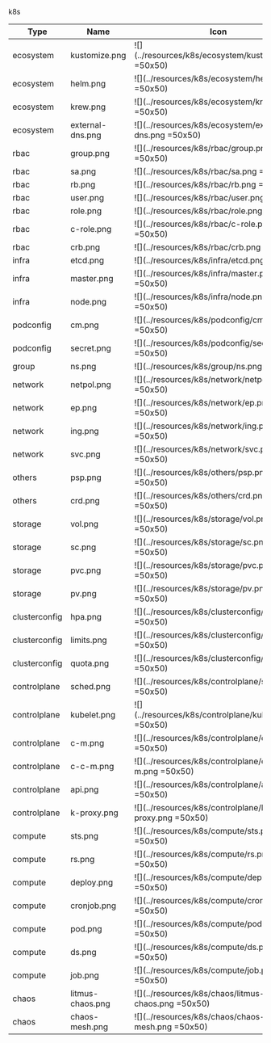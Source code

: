 k8s

Type | Name | Icon
--|--|--
ecosystem|kustomize.png|![](../resources/k8s/ecosystem/kustomize.png =50x50)
ecosystem|helm.png|![](../resources/k8s/ecosystem/helm.png =50x50)
ecosystem|krew.png|![](../resources/k8s/ecosystem/krew.png =50x50)
ecosystem|external-dns.png|![](../resources/k8s/ecosystem/external-dns.png =50x50)
rbac|group.png|![](../resources/k8s/rbac/group.png =50x50)
rbac|sa.png|![](../resources/k8s/rbac/sa.png =50x50)
rbac|rb.png|![](../resources/k8s/rbac/rb.png =50x50)
rbac|user.png|![](../resources/k8s/rbac/user.png =50x50)
rbac|role.png|![](../resources/k8s/rbac/role.png =50x50)
rbac|c-role.png|![](../resources/k8s/rbac/c-role.png =50x50)
rbac|crb.png|![](../resources/k8s/rbac/crb.png =50x50)
infra|etcd.png|![](../resources/k8s/infra/etcd.png =50x50)
infra|master.png|![](../resources/k8s/infra/master.png =50x50)
infra|node.png|![](../resources/k8s/infra/node.png =50x50)
podconfig|cm.png|![](../resources/k8s/podconfig/cm.png =50x50)
podconfig|secret.png|![](../resources/k8s/podconfig/secret.png =50x50)
group|ns.png|![](../resources/k8s/group/ns.png =50x50)
network|netpol.png|![](../resources/k8s/network/netpol.png =50x50)
network|ep.png|![](../resources/k8s/network/ep.png =50x50)
network|ing.png|![](../resources/k8s/network/ing.png =50x50)
network|svc.png|![](../resources/k8s/network/svc.png =50x50)
others|psp.png|![](../resources/k8s/others/psp.png =50x50)
others|crd.png|![](../resources/k8s/others/crd.png =50x50)
storage|vol.png|![](../resources/k8s/storage/vol.png =50x50)
storage|sc.png|![](../resources/k8s/storage/sc.png =50x50)
storage|pvc.png|![](../resources/k8s/storage/pvc.png =50x50)
storage|pv.png|![](../resources/k8s/storage/pv.png =50x50)
clusterconfig|hpa.png|![](../resources/k8s/clusterconfig/hpa.png =50x50)
clusterconfig|limits.png|![](../resources/k8s/clusterconfig/limits.png =50x50)
clusterconfig|quota.png|![](../resources/k8s/clusterconfig/quota.png =50x50)
controlplane|sched.png|![](../resources/k8s/controlplane/sched.png =50x50)
controlplane|kubelet.png|![](../resources/k8s/controlplane/kubelet.png =50x50)
controlplane|c-m.png|![](../resources/k8s/controlplane/c-m.png =50x50)
controlplane|c-c-m.png|![](../resources/k8s/controlplane/c-c-m.png =50x50)
controlplane|api.png|![](../resources/k8s/controlplane/api.png =50x50)
controlplane|k-proxy.png|![](../resources/k8s/controlplane/k-proxy.png =50x50)
compute|sts.png|![](../resources/k8s/compute/sts.png =50x50)
compute|rs.png|![](../resources/k8s/compute/rs.png =50x50)
compute|deploy.png|![](../resources/k8s/compute/deploy.png =50x50)
compute|cronjob.png|![](../resources/k8s/compute/cronjob.png =50x50)
compute|pod.png|![](../resources/k8s/compute/pod.png =50x50)
compute|ds.png|![](../resources/k8s/compute/ds.png =50x50)
compute|job.png|![](../resources/k8s/compute/job.png =50x50)
chaos|litmus-chaos.png|![](../resources/k8s/chaos/litmus-chaos.png =50x50)
chaos|chaos-mesh.png|![](../resources/k8s/chaos/chaos-mesh.png =50x50)
